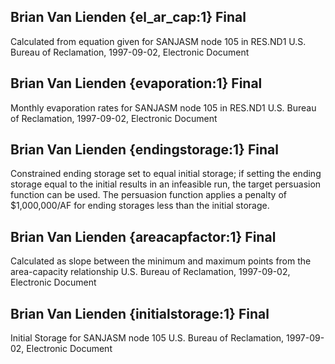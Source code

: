 ## Brian Van Lienden {el_ar_cap:1} Final
Calculated from equation given for SANJASM node 105 in RES.ND1
U.S. Bureau of Reclamation, 1997-09-02, Electronic Document

## Brian Van Lienden {evaporation:1} Final
Monthly evaporation rates for SANJASM node 105 in RES.ND1
U.S. Bureau of Reclamation, 1997-09-02, Electronic Document

## Brian Van Lienden {endingstorage:1} Final
Constrained ending storage set to equal initial storage; if setting the ending storage equal to the initial results in an infeasible run, the target persuasion function can be used.  The persuasion function applies a penalty of $1,000,000/AF for ending storages less than the initial storage. 

## Brian Van Lienden {areacapfactor:1} Final
Calculated as slope between the minimum and maximum points from the area-capacity relationship
U.S. Bureau of Reclamation, 1997-09-02, Electronic Document

## Brian Van Lienden {initialstorage:1} Final
Initial Storage for SANJASM node 105
U.S. Bureau of Reclamation, 1997-09-02, Electronic Document

